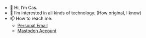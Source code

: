 - 👋 Hi, I’m Cas.
- 👀 I’m interested in all kinds of technology. (How original, I know)
- 📫 How to reach me:
  - [Personal Email](mailto:cas.farkas@proton.me)
  - [Mastodon Account](https://social.linux.pizza/@farkas0x0d)
<!-- - 💞️ I’m looking to collaborate on ... -->

<!---
FCsacsa/FCsacsa is a ✨ special ✨ repository because its `README.md` (this file) appears on your GitHub profile.
You can click the Preview link to take a look at your changes.
--->
